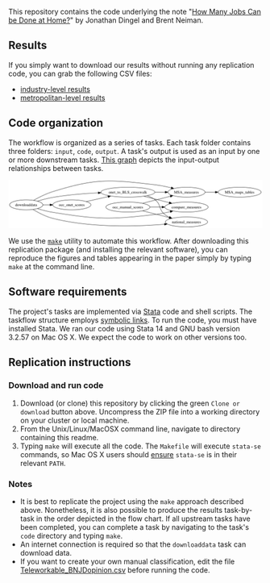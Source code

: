 This repository contains the code underlying the note "[How Many Jobs Can be Done at Home?](http://faculty.chicagobooth.edu/jonathan.dingel/research/DingelMiscioDavis.pdf)" by Jonathan Dingel and Brent Neiman.

## Results

If you simply want to download our results without running any replication code, you can grab the following CSV files:
- [industry-level results](national_measures/output/NAICS_workfromhome.csv)
- [metropolitan-level results](MSA_measures/output/MSA_workfromhome.csv)

## Code organization

The workflow is organized as a series of tasks.
Each task folder contains three folders: `input`, `code`, `output`.
A task's output is used as an input by one or more downstream tasks.
[This graph](symlink_graph/output/task_flow.png) depicts the input-output relationships between tasks.

![task-flow graph](symlink_graph/output/task_flow.png)

We use the [`make`](http://swcarpentry.github.io/make-novice/) utility to automate this workflow.
After downloading this replication package (and installing the relevant software), you can reproduce the figures and tables appearing in the paper simply by typing `make` at the command line.

## Software requirements
The project's tasks are implemented via [Stata](http://www.stata.com) code and shell scripts.
The taskflow structure employs [symbolic links](https://en.wikipedia.org/wiki/Symbolic_link).
To run the code, you must have installed Stata.
We ran our code using Stata 14 and GNU bash version 3.2.57 on Mac OS X.
We expect the code to work on other versions too.

## Replication instructions

### Download and run code


1. Download (or clone) this repository by clicking the green `Clone or download` button above.
Uncompress the ZIP file into a working directory on your cluster or local machine.
2. From the Unix/Linux/MacOSX command line, navigate to directory containing this readme.
3. Typing `make` will execute all the code. The `Makefile` will execute `stata-se` commands, so Mac OS X users should [ensure](https://www.stata.com/support/faqs/mac/advanced-topics/) `stata-se` is in their relevant `PATH`.

### Notes
- It is best to replicate the project using the `make` approach described above.
Nonetheless, it is also possible to produce the results task-by-task in the order depicted in the flow chart.
If all upstream tasks have been completed, you can complete a task by navigating to the task's `code` directory and typing `make`.
- An internet connection is required so that the `downloaddata` task can download data.
- If you want to create your own manual classification, edit the file [Teleworkable_BNJDopinion.csv](occ_manual_scores/input/Teleworkable_BNJDopinion.csv) before running the code.
